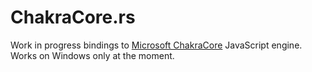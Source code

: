 # ChakraCore.rs

Work in progress bindings to [Microsoft ChakraCore](https://github.com/Microsoft/ChakraCore) JavaScript engine. Works on Windows only at the moment.
